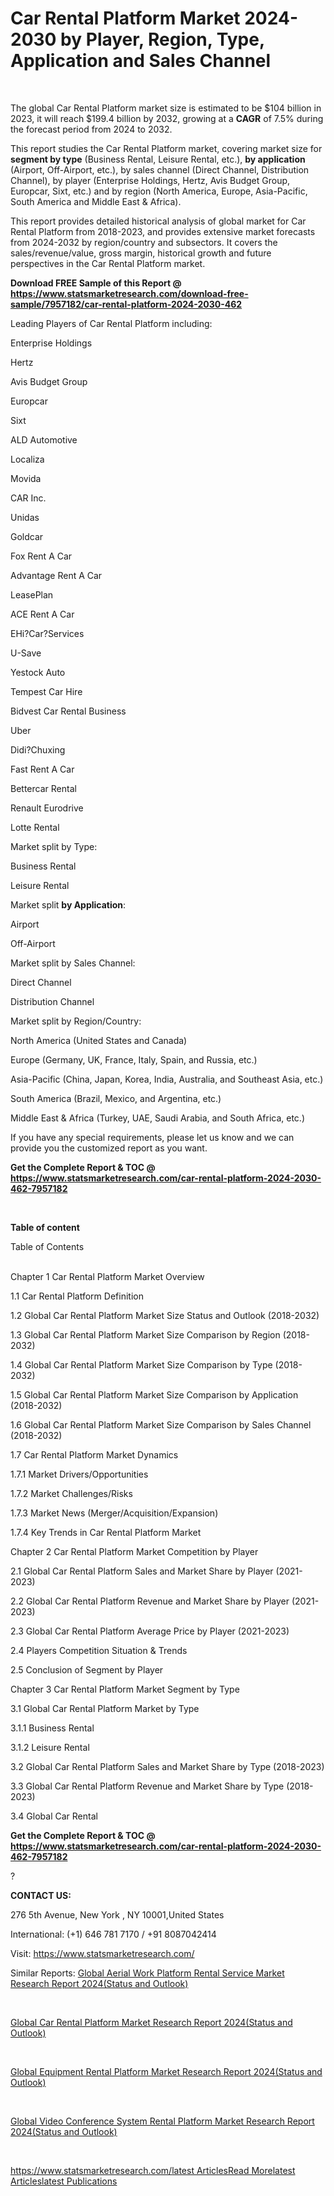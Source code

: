 <h1>Car Rental Platform Market 2024-2030 by Player, Region, Type, Application and Sales Channel</h1><br/><p>The global Car Rental Platform market size is estimated to be $104 billion in 2023, it will reach $199.4 billion by 2032, growing at a <strong>CAGR</strong> of 7.5% during the forecast period from 2024 to 2032.</p>
 
 
 
 <p>This report studies the Car Rental Platform market, covering market size for <strong>segment by type</strong> (Business Rental, Leisure Rental, etc.), <strong>by application</strong> (Airport, Off-Airport, etc.), by sales channel (Direct Channel, Distribution Channel), by player (Enterprise Holdings, Hertz, Avis Budget Group, Europcar, Sixt, etc.) and by region (North America, Europe, Asia-Pacific, South America and Middle East & Africa).</p>
 
 
 
 <p>This report provides detailed historical analysis of global market for Car Rental Platform from 2018-2023, and provides extensive market forecasts from 2024-2032 by region/country and subsectors. It covers the sales/revenue/value, gross margin, historical growth and future perspectives in the Car Rental Platform market.</p>
 
 
 
 <p><strong>Download FREE Sample of this Report @ <a href="https://www.statsmarketresearch.com/download-free-sample/7957182/car-rental-platform-2024-2030-462">https://www.statsmarketresearch.com/download-free-sample/7957182/car-rental-platform-2024-2030-462</a></strong></p>
 
 
 
 <p>Leading Players of Car Rental Platform including:</p>
 
 
 
 <p>Enterprise Holdings</p>
 
 
 
 <p>Hertz</p>
 
 
 
 <p>Avis Budget Group</p>
 
 
 
 <p>Europcar</p>
 
 
 
 <p>Sixt</p>
 
 
 
 <p>ALD Automotive</p>
 
 
 
 <p>Localiza</p>
 
 
 
 <p>Movida</p>
 
 
 
 <p>CAR Inc.</p>
 
 
 
 <p>Unidas</p>
 
 
 
 <p>Goldcar</p>
 
 
 
 <p>Fox Rent A Car</p>
 
 
 
 <p>Advantage Rent A Car</p>
 
 
 
 <p>LeasePlan</p>
 
 
 
 <p>ACE Rent A Car</p>
 
 
 
 <p>EHi?Car?Services</p>
 
 
 
 <p>U-Save</p>
 
 
 
 <p>Yestock Auto</p>
 
 
 
 <p>Tempest Car Hire</p>
 
 
 
 <p>Bidvest Car Rental Business</p>
 
 
 
 <p>Uber</p>
 
 
 
 <p>Didi?Chuxing</p>
 
 
 
 <p>Fast Rent A Car</p>
 
 
 
 <p>Bettercar Rental</p>
 
 
 
 <p>Renault Eurodrive</p>
 
 
 
 <p>Lotte Rental</p>
 
 
 
 <p>Market split by Type:</p>
 
 
 
 <p>Business Rental</p>
 
 
 
 <p>Leisure Rental</p>
 
 
 
 <p>Market split <strong>by Application</strong>:</p>
 
 
 
 <p>Airport</p>
 
 
 
 <p>Off-Airport</p>
 
 
 
 <p>Market split by Sales Channel:</p>
 
 
 
 <p>Direct Channel</p>
 
 
 
 <p>Distribution Channel</p>
 
 
 
 <p>Market split by Region/Country:</p>
 
 
 
 <p>North America (United States and Canada)</p>
 
 
 
 <p>Europe (Germany, UK, France, Italy, Spain, and Russia, etc.)</p>
 
 
 
 <p>Asia-Pacific (China, Japan, Korea, India, Australia, and Southeast Asia, etc.)</p>
 
 
 
 <p>South America (Brazil, Mexico, and Argentina, etc.)</p>
 
 
 
 <p>Middle East & Africa (Turkey, UAE, Saudi Arabia, and South Africa, etc.)</p>
 
 
 
 <p>If you have any special requirements, please let us know and we can provide you the customized report as you want.</p>
 
 
 
 <div><b>Get the Complete Report & TOC @ <a href="https://www.statsmarketresearch.com/car-rental-platform-2024-2030-462-7957182">https://www.statsmarketresearch.com/car-rental-platform-2024-2030-462-7957182</a></b></div>
 
 
 
 <p><br />
 
 <b>Table of content</b></p>
 
 
 
 <p>Table of Contents<br />
 
 <br />
 
 Chapter 1 Car Rental Platform Market Overview<br />
 
 1.1 Car Rental Platform Definition<br />
 
 1.2 Global Car Rental Platform Market Size Status and Outlook (2018-2032)<br />
 
 1.3 Global Car Rental Platform Market Size Comparison by Region (2018-2032)<br />
 
 1.4 Global Car Rental Platform Market Size Comparison by Type (2018-2032)<br />
 
 1.5 Global Car Rental Platform Market Size Comparison by Application (2018-2032)<br />
 
 1.6 Global Car Rental Platform Market Size Comparison by Sales Channel (2018-2032)<br />
 
 1.7 Car Rental Platform Market Dynamics<br />
 
 1.7.1 Market Drivers/Opportunities<br />
 
 1.7.2 Market Challenges/Risks<br />
 
 1.7.3 Market News (Merger/Acquisition/Expansion)<br />
 
 1.7.4 Key Trends in Car Rental Platform Market<br />
 
 Chapter 2 Car Rental Platform Market Competition by Player<br />
 
 2.1 Global Car Rental Platform Sales and Market Share by Player (2021-2023)<br />
 
 2.2 Global Car Rental Platform Revenue and Market Share by Player (2021-2023)<br />
 
 2.3 Global Car Rental Platform Average Price by Player (2021-2023)<br />
 
 2.4 Players Competition Situation & Trends<br />
 
 2.5 Conclusion of Segment by Player<br />
 
 Chapter 3 Car Rental Platform Market Segment by Type<br />
 
 3.1 Global Car Rental Platform Market by Type<br />
 
 3.1.1 Business Rental<br />
 
 3.1.2 Leisure Rental<br />
 
 3.2 Global Car Rental Platform Sales and Market Share by Type (2018-2023)<br />
 
 3.3 Global Car Rental Platform Revenue and Market Share by Type (2018-2023)<br />
 
 3.4 Global Car Rental</p>
 
 
 
 <div><b>Get the Complete Report & TOC @ <a href="https://www.statsmarketresearch.com/car-rental-platform-2024-2030-462-7957182">https://www.statsmarketresearch.com/car-rental-platform-2024-2030-462-7957182</a></b></div>
 
 
 
 <p>? </p>
 
 
 
 <p><b>CONTACT US:</b><br />
 
 276 5th Avenue, New York , NY 10001,United States<br />
 
 International: (+1) 646 781 7170 / +91 8087042414<br />
 
 Visit: <a href="https://www.statsmarketresearch.com/">https://www.statsmarketresearch.com/</a><br />
 
 Similar Reports: <a href="https://www.statsmarketresearch.com/car-rental-platform-2024-2030-462-7957182">Global Aerial Work Platform Rental Service Market Research Report 2024(Status and Outlook)</a><br />
 
 <br />
 
 <a href="https://www.statsmarketresearch.com/car-rental-platform-2024-2030-462-7957182">Global Car Rental Platform Market Research Report 2024(Status and Outlook)</a><br />
 
 <br />
 
 <a href="https://www.statsmarketresearch.com/car-rental-platform-2024-2030-462-7957182">Global Equipment Rental Platform Market Research Report 2024(Status and Outlook)</a><br />
 
 <br />
 
 <a href="https://www.statsmarketresearch.com/car-rental-platform-2024-2030-462-7957182">Global Video Conference System Rental Platform Market Research Report 2024(Status and Outlook)</a><br />
 
 <br />
 
 <a href="https://gyeongbokgung.com">https://www.statsmarketresearch.com/</a><a href="https://hallyeomaritime.com">latest Articles</a><a href="https://jingwansa.com">Read More</a><a href="https://nguoiviet.jp/">latest Articles</a><a href="https://www.intelmarketresearch.com/">latest Publications</a></p>